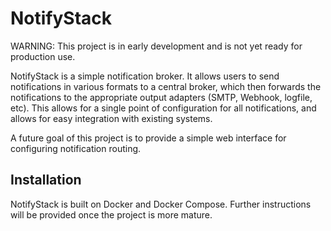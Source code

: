 # NotifyStack
WARNING: This project is in early development and is not yet ready for production use.

NotifyStack is a simple notification broker. It allows users to send notifications in various formats to a central broker, which then forwards the notifications to the appropriate output adapters (SMTP, Webhook, logfile, etc). This allows for a single point of configuration for all notifications, and allows for easy integration with existing systems. 

A future goal of this project is to provide a simple web interface for configuring notification routing. 

## Installation
NotifyStack is built on Docker and Docker Compose. Further instructions will be provided once the project is more mature.